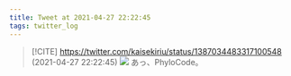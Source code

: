 ```yaml
---
title: Tweet at 2021-04-27 22:22:45
tags: twitter_log
---
```


> [!CITE] https://twitter.com/kaisekiriu/status/1387034483317100548 (2021-04-27 22:22:45)
> ![](https://twitter.com/kaisekiriu/status/1387034483317100548)
> あっ、PhyloCode。
